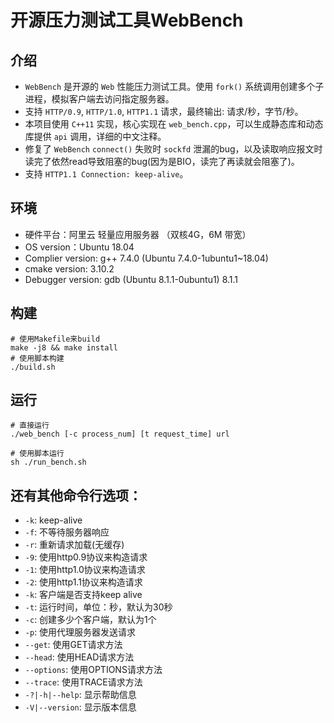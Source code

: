 # 开源压力测试工具WebBench

## 介绍
* `WebBench` 是开源的 `Web` 性能压力测试工具。使用 `fork()` 系统调用创建多个子进程，模拟客户端去访问指定服务器。
* 支持 `HTTP/0.9`, `HTTP/1.0`, `HTTP1.1` 请求，最终输出: 请求/秒，字节/秒。
* 本项目使用 `C++11` 实现，核心实现在 `web_bench.cpp`，可以生成静态库和动态库提供 `api` 调用，详细的中文注释。
* 修复了 `WebBench` `connect()` 失败时 `sockfd` 泄漏的bug，以及读取响应报文时读完了依然read导致阻塞的bug(因为是BIO，读完了再读就会阻塞了)。
* 支持 `HTTP1.1 Connection: keep-alive`。

## 环境
- 硬件平台：阿里云 轻量应用服务器 （双核4G，6M 带宽）
- OS version：Ubuntu 18.04
- Complier version: g++ 7.4.0 (Ubuntu 7.4.0-1ubuntu1~18.04)
- cmake version: 3.10.2
- Debugger version: gdb (Ubuntu 8.1.1-0ubuntu1) 8.1.1

## 构建
```shell
# 使用Makefile来build
make -j8 && make install
# 使用脚本构建
./build.sh
```

## 运行
```shell
# 直接运行
./web_bench [-c process_num] [t request_time] url

# 使用脚本运行
sh ./run_bench.sh
```

## 还有其他命令行选项：
* `-k`:            keep-alive
* `-f`:            不等待服务器响应
* `-r`:            重新请求加载(无缓存)
* `-9`:            使用http0.9协议来构造请求 
* `-1`:            使用http1.0协议来构造请求 
* `-2`:            使用http1.1协议来构造请求 
* `-k`:            客户端是否支持keep alive
* `-t`:            运行时间，单位：秒，默认为30秒
* `-c`:            创建多少个客户端，默认为1个 
* `-p`:            使用代理服务器发送请求 
* `--get`:         使用GET请求方法 
* `--head`:        使用HEAD请求方法 
* `--options`:     使用OPTIONS请求方法 
* `--trace`:       使用TRACE请求方法 
* `-?|-h|--help`:  显示帮助信息 
* `-V|--version`:  显示版本信息



